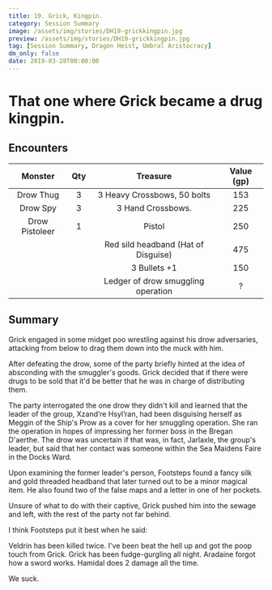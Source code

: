 ```yaml
---
title: 19. Grick, Kingpin.
category: Session Summary
image: /assets/img/stories/DH19-grickkingpin.jpg
preview: /assets/img/stories/DH19-grickkingpin.jpg
tag: [Session Summary, Dragon Heist, Umbral Aristocracy]
dm_only: false
date: 2019-03-28T00:00:00
---
```


# That one where Grick became a drug kingpin.

## Encounters

| Monster           | Qty| Treasure | Value (gp) |
|:-----------------:|:--:|:-----------------------------------:|:---:|
| Drow Thug         | 3  | 3 Heavy Crossbows, 50 bolts         | 153 |
| Drow Spy          | 3  | 3 Hand Crossbows.                   | 225 |
| Drow Pistoleer    | 1  | Pistol                              | 250 |
|                   |    | Red sild headband (Hat of Disguise) | 475 |
|                   |    | 3 Bullets +1                        | 150 |
|                   |    | Ledger of drow smuggling operation  | ?   |

## Summary

Grick engaged in some midget poo wrestling against his drow adversaries, attacking from below to drag them down into the muck with him.

After defeating the drow, some of the party briefly hinted at the idea of absconding with the smuggler's goods. Grick decided that if there were drugs to be sold that it'd be better that he was in charge of distributing them.

The party interrogated the one drow they didn't kill and learned that the leader of the group, Xzand’re Hsyl’ran, had been disguising herself as Meggin of the Ship's Prow as a cover for her smuggling operation.  She ran the operation in hopes of impressing her former boss in the Bregan D'aerthe. The drow was uncertain if that was, in fact, Jarlaxle, the group's leader, but said that her contact was someone within the Sea Maidens Faire in the Docks Ward.

Upon examining the former leader's person, Footsteps found a fancy silk and gold threaded headband that later turned out to be a minor magical item. He also found two of the false maps and a letter in one of her pockets.

Unsure of what to do with their captive, Grick pushed him into the sewage and left, with the rest of the party not far behind.

I think Footsteps put it best when he said:

Veldrin has been killed twice. I've been beat the hell up and got the poop touch from Grick. Grick has been fudge-gurgling all night. Aradaine forgot how a sword works. Hamidal does 2 damage all the time.

We suck.